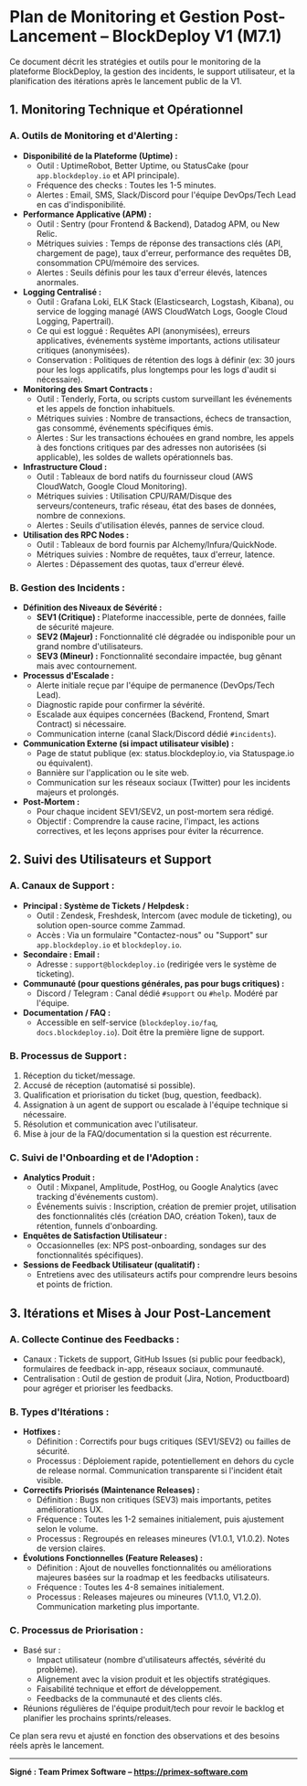 # Plan de Monitoring et Gestion Post-Lancement – BlockDeploy V1 (M7.1)

Ce document décrit les stratégies et outils pour le monitoring de la plateforme BlockDeploy, la gestion des incidents, le support utilisateur, et la planification des itérations après le lancement public de la V1.

## 1. Monitoring Technique et Opérationnel

### A. Outils de Monitoring et d'Alerting :

*   **Disponibilité de la Plateforme (Uptime) :**
    *   Outil : UptimeRobot, Better Uptime, ou StatusCake (pour `app.blockdeploy.io` et API principale).
    *   Fréquence des checks : Toutes les 1-5 minutes.
    *   Alertes : Email, SMS, Slack/Discord pour l'équipe DevOps/Tech Lead en cas d'indisponibilité.
*   **Performance Applicative (APM) :**
    *   Outil : Sentry (pour Frontend & Backend), Datadog APM, ou New Relic.
    *   Métriques suivies : Temps de réponse des transactions clés (API, chargement de page), taux d'erreur, performance des requêtes DB, consommation CPU/mémoire des services.
    *   Alertes : Seuils définis pour les taux d'erreur élevés, latences anormales.
*   **Logging Centralisé :**
    *   Outil : Grafana Loki, ELK Stack (Elasticsearch, Logstash, Kibana), ou service de logging managé (AWS CloudWatch Logs, Google Cloud Logging, Papertrail).
    *   Ce qui est loggué : Requêtes API (anonymisées), erreurs applicatives, événements système importants, actions utilisateur critiques (anonymisées).
    *   Conservation : Politiques de rétention des logs à définir (ex: 30 jours pour les logs applicatifs, plus longtemps pour les logs d'audit si nécessaire).
*   **Monitoring des Smart Contracts :**
    *   Outil : Tenderly, Forta, ou scripts custom surveillant les événements et les appels de fonction inhabituels.
    *   Métriques suivies : Nombre de transactions, échecs de transaction, gas consommé, événements spécifiques émis.
    *   Alertes : Sur les transactions échouées en grand nombre, les appels à des fonctions critiques par des adresses non autorisées (si applicable), les soldes de wallets opérationnels bas.
*   **Infrastructure Cloud :**
    *   Outil : Tableaux de bord natifs du fournisseur cloud (AWS CloudWatch, Google Cloud Monitoring).
    *   Métriques suivies : Utilisation CPU/RAM/Disque des serveurs/conteneurs, trafic réseau, état des bases de données, nombre de connexions.
    *   Alertes : Seuils d'utilisation élevés, pannes de service cloud.
*   **Utilisation des RPC Nodes :**
    *   Outil : Tableaux de bord fournis par Alchemy/Infura/QuickNode.
    *   Métriques suivies : Nombre de requêtes, taux d'erreur, latence.
    *   Alertes : Dépassement des quotas, taux d'erreur élevé.

### B. Gestion des Incidents :

*   **Définition des Niveaux de Sévérité :**
    *   **SEV1 (Critique) :** Plateforme inaccessible, perte de données, faille de sécurité majeure.
    *   **SEV2 (Majeur) :** Fonctionnalité clé dégradée ou indisponible pour un grand nombre d'utilisateurs.
    *   **SEV3 (Mineur) :** Fonctionnalité secondaire impactée, bug gênant mais avec contournement.
*   **Processus d'Escalade :**
    *   Alerte initiale reçue par l'équipe de permanence (DevOps/Tech Lead).
    *   Diagnostic rapide pour confirmer la sévérité.
    *   Escalade aux équipes concernées (Backend, Frontend, Smart Contract) si nécessaire.
    *   Communication interne (canal Slack/Discord dédié `#incidents`).
*   **Communication Externe (si impact utilisateur visible) :**
    *   Page de statut publique (ex: status.blockdeploy.io, via Statuspage.io ou équivalent).
    *   Bannière sur l'application ou le site web.
    *   Communication sur les réseaux sociaux (Twitter) pour les incidents majeurs et prolongés.
*   **Post-Mortem :**
    *   Pour chaque incident SEV1/SEV2, un post-mortem sera rédigé.
    *   Objectif : Comprendre la cause racine, l'impact, les actions correctives, et les leçons apprises pour éviter la récurrence.

## 2. Suivi des Utilisateurs et Support

### A. Canaux de Support :

*   **Principal : Système de Tickets / Helpdesk :**
    *   Outil : Zendesk, Freshdesk, Intercom (avec module de ticketing), ou solution open-source comme Zammad.
    *   Accès : Via un formulaire "Contactez-nous" ou "Support" sur `app.blockdeploy.io` et `blockdeploy.io`.
*   **Secondaire : Email :**
    *   Adresse : `support@blockdeploy.io` (redirigée vers le système de ticketing).
*   **Communauté (pour questions générales, pas pour bugs critiques) :**
    *   Discord / Telegram : Canal dédié `#support` ou `#help`. Modéré par l'équipe.
*   **Documentation / FAQ :**
    *   Accessible en self-service (`blockdeploy.io/faq`, `docs.blockdeploy.io`). Doit être la première ligne de support.

### B. Processus de Support :

1.  Réception du ticket/message.
2.  Accusé de réception (automatisé si possible).
3.  Qualification et priorisation du ticket (bug, question, feedback).
4.  Assignation à un agent de support ou escalade à l'équipe technique si nécessaire.
5.  Résolution et communication avec l'utilisateur.
6.  Mise à jour de la FAQ/documentation si la question est récurrente.

### C. Suivi de l'Onboarding et de l'Adoption :

*   **Analytics Produit :**
    *   Outil : Mixpanel, Amplitude, PostHog, ou Google Analytics (avec tracking d'événements custom).
    *   Événements suivis : Inscription, création de premier projet, utilisation des fonctionnalités clés (création DAO, création Token), taux de rétention, funnels d'onboarding.
*   **Enquêtes de Satisfaction Utilisateur :**
    *   Occasionnelles (ex: NPS post-onboarding, sondages sur des fonctionnalités spécifiques).
*   **Sessions de Feedback Utilisateur (qualitatif) :**
    *   Entretiens avec des utilisateurs actifs pour comprendre leurs besoins et points de friction.

## 3. Itérations et Mises à Jour Post-Lancement

### A. Collecte Continue des Feedbacks :

*   Canaux : Tickets de support, GitHub Issues (si public pour feedback), formulaires de feedback in-app, réseaux sociaux, communauté.
*   Centralisation : Outil de gestion de produit (Jira, Notion, Productboard) pour agréger et prioriser les feedbacks.

### B. Types d'Itérations :

*   **Hotfixes :**
    *   Définition : Correctifs pour bugs critiques (SEV1/SEV2) ou failles de sécurité.
    *   Processus : Déploiement rapide, potentiellement en dehors du cycle de release normal. Communication transparente si l'incident était visible.
*   **Correctifs Priorisés (Maintenance Releases) :**
    *   Définition : Bugs non critiques (SEV3) mais importants, petites améliorations UX.
    *   Fréquence : Toutes les 1-2 semaines initialement, puis ajustement selon le volume.
    *   Processus : Regroupés en releases mineures (V1.0.1, V1.0.2). Notes de version claires.
*   **Évolutions Fonctionnelles (Feature Releases) :**
    *   Définition : Ajout de nouvelles fonctionnalités ou améliorations majeures basées sur la roadmap et les feedbacks utilisateurs.
    *   Fréquence : Toutes les 4-8 semaines initialement.
    *   Processus : Releases majeures ou mineures (V1.1.0, V1.2.0). Communication marketing plus importante.

### C. Processus de Priorisation :

*   Basé sur :
    *   Impact utilisateur (nombre d'utilisateurs affectés, sévérité du problème).
    *   Alignement avec la vision produit et les objectifs stratégiques.
    *   Faisabilité technique et effort de développement.
    *   Feedbacks de la communauté et des clients clés.
*   Réunions régulières de l'équipe produit/tech pour revoir le backlog et planifier les prochains sprints/releases.

Ce plan sera revu et ajusté en fonction des observations et des besoins réels après le lancement.

---
**Signé : Team Primex Software – https://primex-software.com**
